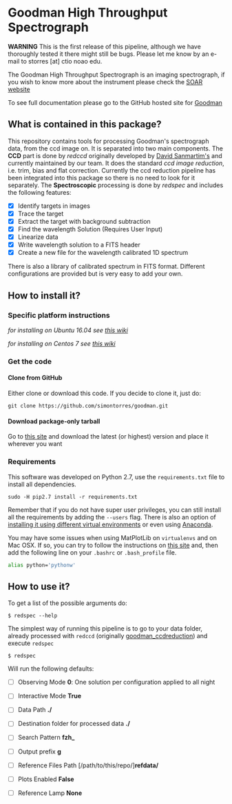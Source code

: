 # Goodman High Throughput Spectrograph
**WARNING** This is the first release of this pipeline, although we have 
thoroughly tested it there might still be bugs. Please let me know by an
e-mail to storres [at] ctio noao edu.

The Goodman High Throughput Spectrograph is an imaging spectrograph,
 if you wish to know more about the instrument please check the 
 [SOAR website](http://www.ctio.noao.edu/soar/content/goodman-high-throughput-spectrograph)
 
To see full documentation please go to the GitHub hosted site for [Goodman](https://simontorres.github.io/goodman/)

## What is contained in this package?

This repository contains tools for processing Goodman's spectrograph data, from the ccd image on. 
It is separated into two main components. The **CCD** part is done by _redccd_ originally developed by 
[David Sanmartim's](https://github.com/dsanmartim/goodman_ccdreduction) and currently maintained by our team. It does
the standard _ccd image reduction_, i.e. trim, bias and flat correction. Currently the ccd reduction pipeline has been
integrated into this package so there is no need to look for it separately. The **Spectroscopic** processing is done by
_redspec_ and includes the following features:


- [x] Identify targets in images
- [x] Trace the target
- [x] Extract the target with background subtraction
- [x] Find the wavelength Solution (Requires User Input)
- [x] Linearize data
- [x] Write wavelength solution to a FITS header
- [x] Create a new file for the wavelength calibrated 1D spectrum

There is also a library of calibrated spectrum in FITS format. Different configurations are provided but is very easy
to add your own.

## How to install it?
### Specific platform instructions
_for installing on Ubuntu 16.04 see [this wiki](https://github.com/simontorres/goodman/wiki/Ubuntu-16.04-Installation-Experience)_

_for installing on Centos 7 see [this wiki](https://github.com/simontorres/goodman/wiki/Centos-7-Installation)_


### Get the code
#### Clone from GitHub
Either clone or download this code. If you decide to clone it, just do:

```shell
git clone https://github.com/simontorres/goodman.git
```

#### Download package-only tarball
Go to [this site](https://github.com/simontorres/goodman/tree/master/dist) and download the latest (or highest) version
and place it wherever you want

### Requirements

This software was developed on Python 2.7, use the `requirements.txt` file to install all dependencies.

```shell
sudo -H pip2.7 install -r requirements.txt
```

Remember that if you do not have super user privileges, you can still install all the requirements by adding 
the `--users` flag. There is also an option of [installing it using different virtual environments](http://docs.python-guide.org/en/latest/dev/virtualenvs/) 
or even using [Anaconda](https://www.continuum.io/downloads).


You may have some issues when using MatPlotLib on `virtualenvs` and on Mac OSX. If so, you can try to follow 
the instructions on [this site](http://matplotlib.org/faq/osx_framework.html#osxframework-faq) and, then add the 
following line on your `.bashrc` or `.bash_profile` file.

```bash
alias python='pythonw' 
```


## How to use it?
 
To get a list of the possible arguments do:

```shell
$ redspec --help
```

The simplest way of running this pipeline is to go to your data folder,
already processed with `redccd` (originally [goodman_ccdreduction](https://github.com/dsanmartim/goodman_ccdreduction))
and execute `redspec`

```shell
$ redspec
```

Will run the following defaults:
- [ ] Observing Mode **0**: One solution per configuration applied to all night
- [ ] Interactive Mode **True**
- [ ] Data Path **./**
- [ ] Destination folder for processed data **./**
- [ ] Search Pattern **fzh_**
- [ ] Output prefix **g**
- [ ] Reference Files Path [/path/to/this/repo/]**refdata/**
- [ ] Plots Enabled **False**
- [ ] Reference Lamp **None**

